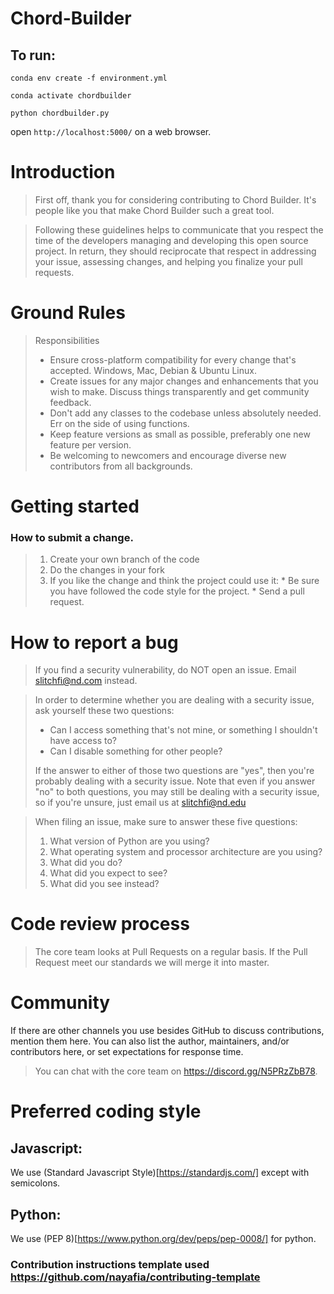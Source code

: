 # Chord-Builder
## To run:
`conda env create -f environment.yml`

`conda activate chordbuilder`

`python chordbuilder.py`

open `http://localhost:5000/` on a web browser.

# Introduction


>First off, thank you for considering contributing to Chord Builder. It's people like you that make Chord Builder such a great tool.

>Following these guidelines helps to communicate that you respect the time of the developers managing and developing this open source project. In return, they should reciprocate that respect in addressing your issue, assessing changes, and helping you finalize your pull requests.


# Ground Rules

> Responsibilities
> * Ensure cross-platform compatibility for every change that's accepted. Windows, Mac, Debian & Ubuntu Linux.
> * Create issues for any major changes and enhancements that you wish to make. Discuss things transparently and get community feedback.
> * Don't add any classes to the codebase unless absolutely needed. Err on the side of using functions.
> * Keep feature versions as small as possible, preferably one new feature per version.
> * Be welcoming to newcomers and encourage diverse new contributors from all backgrounds.

# Getting started
### How to submit a change.

>1. Create your own branch of the code
>2. Do the changes in your fork
>3. If you like the change and think the project could use it:
    * Be sure you have followed the code style for the project.
    * Send a pull request.

# How to report a bug
> If you find a security vulnerability, do NOT open an issue. Email slitchfi@nd.com instead.

> In order to determine whether you are dealing with a security issue, ask yourself these two questions:
> * Can I access something that's not mine, or something I shouldn't have access to?
> * Can I disable something for other people?
>
> If the answer to either of those two questions are "yes", then you're probably dealing with a security issue. Note that even if you answer "no" to both questions, you may still be dealing with a security issue, so if you're unsure, just email us at slitchfi@nd.edu

> When filing an issue, make sure to answer these five questions:
>
> 1. What version of Python are you using?
> 2. What operating system and processor architecture are you using?
> 3. What did you do?
> 4. What did you expect to see?
> 5. What did you see instead?

# Code review process

> The core team looks at Pull Requests on a regular basis.
> If the Pull Request meet our standards we will merge it into master.

# Community
If there are other channels you use besides GitHub to discuss contributions, mention them here. You can also list the author, maintainers, and/or contributors here, or set expectations for response time.

> You can chat with the core team on https://discord.gg/N5PRzZbB78.

# Preferred coding style
## Javascript:
We use (Standard Javascript Style)[https://standardjs.com/] except with semicolons.
## Python:
We use (PEP 8)[https://www.python.org/dev/peps/pep-0008/] for python.

### Contribution instructions template used https://github.com/nayafia/contributing-template
